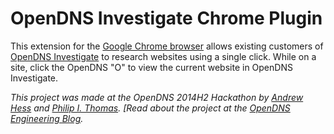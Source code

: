 # OpenDNS Investigate Chrome Plugin

This extension for the [Google Chrome browser](https://www.google.com/intl/en/chrome/browser/features.html) allows existing customers of [OpenDNS Investigate](http://www.opendns.com/enterprise-security/solutions/investigate/) to research websites using a single click. While on a site, click the OpenDNS "O" to view the current website in OpenDNS Investigate.


*This project was made at the OpenDNS 2014H2 Hackathon by [Andrew Hess](https://github.com/andhess) and [Philip I. Thomas](https://github.com/philipithomas). [Read about the project at the [OpenDNS Engineering Blog](http://engineering.opendns.com/2014/06/13/hackathon/).*

